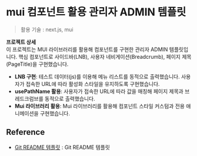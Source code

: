 # mui 컴포넌트 활용 관리자 ADMIN 템플릿
> 활용 기술 : next.js, mui




**프로젝트 상세**  
이 프로젝트는 MUI 라이브러리를 활용해 컴포넌트를 구현한 관리자 ADMIN 템플릿입니다. 
핵심 컴포넌트로 사이드바(LNB), 사용자 네비게이션(Breadcrumb), 페이지 제목(PageTitle)을 구현했습니다.

  - **LNB 구현**: 테스트 데이터(js)를 이용해 메뉴 리스트를 동적으로 출력했습니다. 사용자가 접속한 URL에 따라 활성화 스타일을 유지하도록 구현했습니다.
  - **usePathName 활용**: 사용자가 접속한 URL에 따라 값을 매칭해 페이지 제목과 브레드크럼브를 동적으로 출력했습니다.
  - **Mui 라이브러리 활용**: Mui 라이브러리를 활용해 컴포넌트 스타일 커스텀과 전용 애니메이션을 구현했습니다.



## Reference
- [Git README 템플릿](https://github.com/ohahohah/readme-template) : Git README 템플릿 
